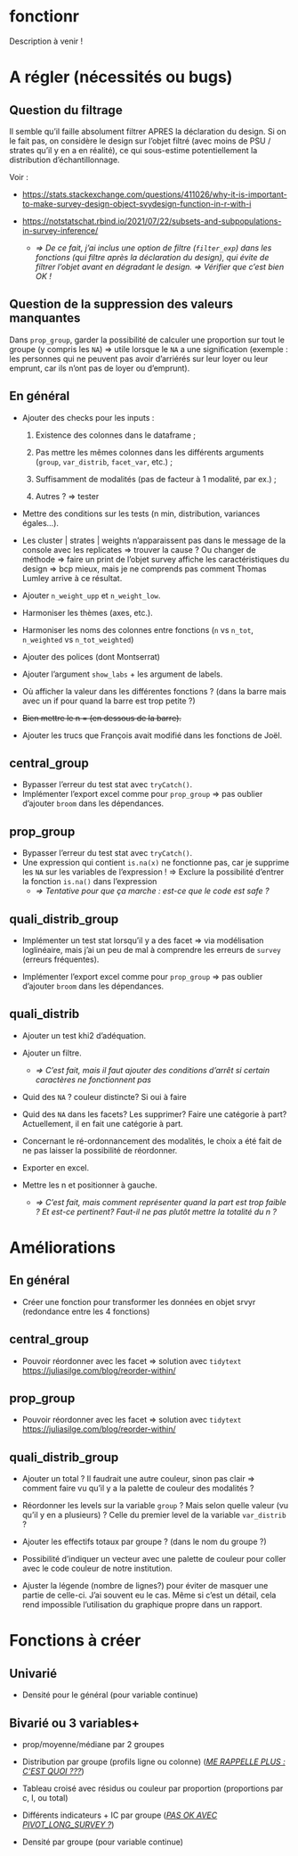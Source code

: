 
<!-- README.md is generated from README.Rmd. Please edit that file -->

# fonctionr

<!-- badges: start -->
<!-- badges: end -->

Description à venir !

# A régler (nécessités ou bugs)

## Question du filtrage

<!--# JO : C'EST FAIT -->

Il semble qu’il faille absolument filtrer APRES la déclaration du
design. Si on le fait pas, on considère le design sur l’objet filtré
(avec moins de PSU / strates qu’il y en a en réalité), ce qui
sous-estime potentiellement la distribution d’échantillonnage.

Voir :

- <https://stats.stackexchange.com/questions/411026/why-it-is-important-to-make-survey-design-object-svydesign-function-in-r-with-i>

- <https://notstatschat.rbind.io/2021/07/22/subsets-and-subpopulations-in-survey-inference/>

  - *=\> De ce fait, j’ai inclus une option de filtre (`filter_exp`)
    dans les fonctions (qui filtre après la déclaration du design), qui
    évite de filtrer l’objet avant en dégradant le design. =\> Vérifier
    que c’est bien OK !*

## Question de la suppression des valeurs manquantes

Dans `prop_group`, garder la possibilité de calculer une proportion sur
tout le groupe (y compris les `NA`) =\> utile lorsque le `NA` a une
signification (exemple : les personnes qui ne peuvent pas avoir
d’arriérés sur leur loyer ou leur emprunt, car ils n’ont pas de loyer ou
d’emprunt).

## En général

- Ajouter des checks pour les inputs :

  1.  Existence des colonnes dans le dataframe
      ;<!--# JO : C'est fait sauf pour les variables de design + pondération ? Est-ce testable, du fait que j'ai mis l'argument "..." ? Je pense, regarder -->

  2.  Pas mettre les mêmes colonnes dans les différents arguments
      (`group`, `var_distrib`, `facet_var`, etc.) ;

  3.  Suffisamment de modalités (pas de facteur à 1 modalité, par ex.) ;

  4.  Autres ? =\> tester

- Mettre des conditions sur les tests (n min, distribution, variances
  égales…).

- Les cluster \| strates \| weights n’apparaissent pas dans le message
  de la console avec les replicates =\> trouver la cause ? Ou changer de
  méthode =\> faire un print de l’objet survey affiche les
  caractéristiques du design =\> bcp mieux, mais je ne comprends pas
  comment Thomas Lumley arrive à ce résultat.

- Ajouter `n_weight_upp` et `n_weight_low`.

- Harmoniser les thèmes (axes, etc.).

- Harmoniser les noms des colonnes entre fonctions (`n` vs `n_tot`,
  `n_weighted` vs `n_tot_weighted`)

- Ajouter des polices (dont
  Montserrat)<!--# JO : C'EST FAIT : 3 polices sont désormais intégrées dans le package. A tester sur d'autres PC, sur Linux, etc. -->

- Ajouter l’argument `show_labs` + les argument de
  labels.<!--# JO : C'EST FAIT ; j'ai du coup aussi ajoute l'argument caption à quali_distrib(). Par contre les arguments xlab et ylab ne sont pas adaptés => ylab pour l'axe des x, du fait du coord_flip(), c'est étrange -->

- Où afficher la valeur dans les différentes fonctions ? (dans la barre
  mais avec un if pour quand la barre est trop petite
  ?)<!--# JO : Ne pose pas de pb si c'est à l'extérieur de la barre => option à privilégier pour moi (implémenté temporairement) -->

- ~~Bien mettre le n = (en dessous de la
  barre).~~<!--# JO : En fait les n en dessous c'est moche. J'ai remis au milieu. Ce n'est pas possible que ça marche à tous les coups, et n c'est pour la verif, pas grave si parfois ça dépasse de la barre -->

- Ajouter les trucs que François avait modifié dans les fonctions de
  Joël. <!--# JO : C'EST FAIT -->

## central_group

- Bypasser l’erreur du test stat avec `tryCatch()`.
- Implémenter l’export excel comme pour `prop_group` =\> pas oublier
  d’ajouter `broom` dans les dépendances.<!--# JO : C'EST FAIT -->

## prop_group

- Bypasser l’erreur du test stat avec `tryCatch()`.
- Une expression qui contient `is.na(x)` ne fonctionne pas, car je
  supprime les `NA` sur les variables de l’expression ! =\> Exclure la
  possibilité d’entrer la fonction `is.na()` dans
  l’expression<!--# JO : C'EST FAIT -->
  - *=\> Tentative pour que ça marche : est-ce que le code est safe ?*

## quali_distrib_group

- Implémenter un test stat lorsqu’il y a des facet =\> via modélisation
  loglinéaire, mais j’ai un peu de mal à comprendre les erreurs de
  `survey` (erreurs fréquentes).

- Implémenter l’export excel comme pour `prop_group` =\> pas oublier
  d’ajouter `broom` dans les dépendances.<!--# JO : C'EST FAIT -->

## quali_distrib

- Ajouter un test khi2 d’adéquation.

- Ajouter un filtre.

  - *=\> C’est fait, mais il faut ajouter des conditions d’arrêt si
    certain caractères ne fonctionnent pas*
    <!--# JO : J'ai ajouté un stop si les variables de filtre n'existent pas dans data, c'est ce que tu voulais dire ? -->

- Quid des `NA` ? couleur distincte? Si oui à faire
  <!--# JO : Je l'ai fait, comme pour les autres fonctions : NA en gris clair -->

- Quid des `NA` dans les facets? Les supprimer? Faire une catégorie à
  part? Actuellement, il en fait une catégorie à part.
  <!--# JO : J'ai modifié pour faire comme pour les autres fonctions : si on met na.rm = T alors ça supprime aussi sur les facet, car laisser le NA sur facet et pas sur quali_var n'est pas cohérent. Si na.rm = F, alors le NA des facets est laissé. Mettre des na.rm pour chacune des variables n'est pas du tout ergonomique : si la personne veut faire un truc plus fin, elle peut le faire directement avec survey, ce n'est pas le but du package -->

- Concernant le ré-ordonnancement des modalités, le choix a été fait de
  ne pas laisser la possibilité de réordonner.
  <!--# J'ai finalement ajouté l'option. Il fallait bouger la cat NA en bas, ce qui demandait la même chose que pour réordonner les catégories => autant le faire. Par ailleurs en réalité ce peut être utile, en fonction de ce que tu cherches -->

- Exporter en excel.<!--# JO : C'est fait -->

- Mettre les n et positionner à gauche.

  - *=\> C’est fait, mais comment représenter quand la part est trop
    faible ? Et est-ce pertinent? Faut-il ne pas plutôt mettre la
    totalité du n ?*

# Améliorations

## En général

- Créer une fonction pour transformer les données en objet srvyr
  (redondance entre les 4 fonctions)

## central_group

- Pouvoir réordonner avec les facet =\> solution avec `tidytext`
  <https://juliasilge.com/blog/reorder-within/>

## prop_group

- Pouvoir réordonner avec les facet =\> solution avec `tidytext`
  <https://juliasilge.com/blog/reorder-within/>

## quali_distrib_group

- Ajouter un total ? Il faudrait une autre couleur, sinon pas clair =\>
  comment faire vu qu’il y a la palette de couleur des modalités
  ?<!--# FR : idée : utiliser des textures? hachures?  -->

- Réordonner les levels sur la variable `group` ? Mais selon quelle
  valeur (vu qu’il y en a plusieurs) ? Celle du premier level de la
  variable `var_distrib`
  ?<!--# FR : cela peut me sembler une bonne idée. -->

- Ajouter les effectifs totaux par groupe ? (dans le nom du groupe
  ?)<!--# FR : Cela me semble une bonne idée -->

- Possibilité d’indiquer un vecteur avec une palette de couleur pour
  coller avec le code couleur de notre
  institution.<!--# JO : Bonne idée -->

- Ajuster la légende (nombre de lignes?) pour éviter de masquer une
  partie de celle-ci. J’ai souvent eu le cas. Même si c’est un détail,
  cela rend impossible l’utilisation du graphique propre dans un
  rapport<!--# JO : j'ai simplifié le code -->.

# Fonctions à créer

## Univarié

- Densité pour le général (pour variable continue)

## Bivarié ou 3 variables+

- prop/moyenne/médiane par 2 groupes

- Distribution par groupe (profils ligne ou colonne) (<u>*ME RAPPELLE
  PLUS : C’EST QUOI ???*</u>)

- Tableau croisé avec résidus ou couleur par proportion (proportions par
  c, l, ou total)

- Différents indicateurs + IC par groupe (<u>*PAS OK AVEC
  PIVOT_LONG_SURVEY ?*</u>)

- Densité par groupe (pour variable continue)
